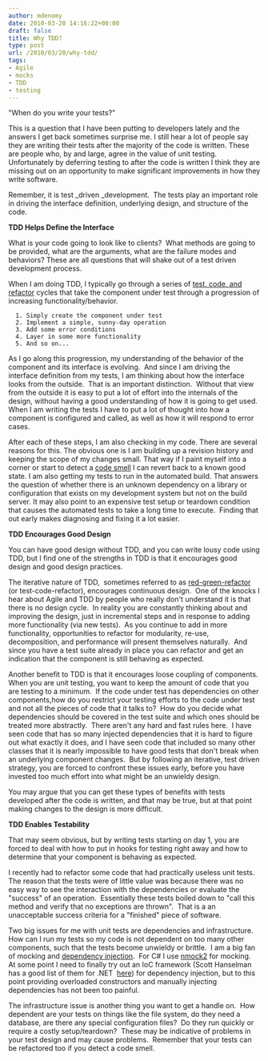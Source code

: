 ```yaml
---
author: mdenomy
date: 2010-03-20 14:16:22+00:00
draft: false
title: Why TDD?
type: post
url: /2010/03/20/why-tdd/
tags:
- Agile
- mocks
- TDD
- testing
---
```


"When do you write your tests?"

This is a question that I have been putting to developers lately and the answers I get back sometimes surprise me.  I still hear a lot of people say they are writing their tests after the majority of the code is written.  These are people who, by and large, agree in the value of unit testing.  Unfortunately by deferring testing to after the code is written I think they are missing out on an opportunity to make significant improvements in how they write software.

Remember, it is test _driven _development.  The tests play an important role in driving the interface definition, underlying design, and structure of the code.

**TDD Helps Define the Interface**

What is your code going to look like to clients?  What methods are going to be provided, what are the arguments, what are the failure modes and behaviors? These are all questions that will shake out of a test driven development process.

When I am doing TDD, I typically go through a series of [test, code, and refactor](http://jamesshore.com/Blog/Red-Green-Refactor.html) cycles that take the component under test through a progression of increasing functionality/behavior.



	  1. Simply create the component under test
	  2. Implement a simple, sunny-day operation
	  3. Add some error conditions
	  4. Layer in some more functionality
	  5. And so on...

As I go along this progression, my understanding of the behavior of the component and its interface is evolving.  And since I am driving the interface definition from my tests, I am thinking about how the interface looks from the outside.  That is an important distinction.  Without that view from the outside it is easy to put a lot of effort into the internals of the design, without having a good understanding of how it is going to get used.  When I am writing the tests I have to put a lot of thought into how a component is configured and called, as well as how it will respond to error cases.

After each of these steps, I am also checking in my code.  There are several reasons for this.  The obvious one is I am building up a revision history and keeping the scope of my changes small.  That way if I paint myself into a corner or start to detect a [code smell](http://www.codinghorror.com/blog/2006/05/code-smells.html) I can revert back to a known good state.  I am also getting my tests to run in the automated build.  That answers the question of whether there is an unknown dependency on a library or configuration that exists on my development system but not on the build server.  It may also point to an expensive test setup or teardown condition that causes the automated tests to take a long time to execute.  Finding that out early makes diagnosing and fixing it a lot easier.

**TDD Encourages Good Design**

You can have good design without TDD, and you can write lousy code using TDD, but I find one of the strengths in TDD is that it encourages good design and good design practices.

The iterative nature of TDD,  sometimes referred to as [red-green-refactor](http://jamesshore.com/Blog/Red-Green-Refactor.html) (or test-code-refactor), encourages continuous design.  One of the knocks I hear about Agile and TDD by people who really don't understand it is that there is no design cycle.  In reality you are constantly thinking about and improving the design, just in incremental steps and in response to adding more functionality (via new tests).  As you continue to add in more functionality, opportunities to refactor for modularity, re-use, decomposition, and performance will present themselves naturally.  And since you have a test suite already in place you can refactor and get an indication that the component is still behaving as expected.

Another benefit to TDD is that it encourages loose coupling of components.  When you are unit testing, you want to keep the amount of code that you are testing to a minimum.  If the code under test has dependencies on other components,how do you restrict your testing efforts to the code under test and not all the pieces of code that it talks to?  How do you decide what dependencies should be covered in the test suite and which ones should be treated more abstractly.  There aren't any hard and fast rules here.  I have seen code that has so many injected dependencies that it is hard to figure out what exactly it does, and I have seen code that included so many other classes that it is nearly impossible to have good tests that don't break when an underlying component changes.  But by following an iterative, test driven strategy, you are forced to confront these issues early, before you have invested too much effort into what might be an unwieldy design.

You may argue that you can get these types of benefits with tests developed after the code is written, and that may be true, but at that point making changes to the design is more difficult.

**TDD Enables Testability**

That may seem obvious, but by writing tests starting on day 1, you are forced to deal with how to put in hooks for testing right away and how to determine that your component is behaving as expected.

I recently had to refactor some code that had practically useless unit tests.  The reason that the tests were of little value was because there was no easy way to see the interaction with the dependencies or evaluate the "success" of an operation.  Essentially these tests boiled down to "call this method and verify that no exceptions are thrown".  That is a an unacceptable success criteria for a "finished" piece of software.

Two big issues for me with unit tests are dependencies and infrastructure.  How can I run my tests so my code is not dependent on too many other components, such that the tests become unwieldy or brittle.  I am a big fan of mocking and [dependency injection](http://en.wikipedia.org/wiki/Dependency_injection).  For C# I use [nmock2](http://sourceforge.net/projects/nmock2/) for mocking.  At some point I need to finally try out an IoC framework (Scott Hanselman has a good list of them for .NET  [here](http://www.hanselman.com/blog/ListOfNETDependencyInjectionContainersIOC.aspx)) for dependency injection, but to this point providing overloaded constructors and manually injecting dependencies has not been too painful.

The infrastructure issue is another thing you want to get a handle on.  How dependent are your tests on things like the file system, do they need a database, are there any special configuration files?  Do they run quickly or require a costly setup/teardown?  These may be indicative of problems in your test design and may cause problems.  Remember that your tests can be refactored too if you detect a code smell.
